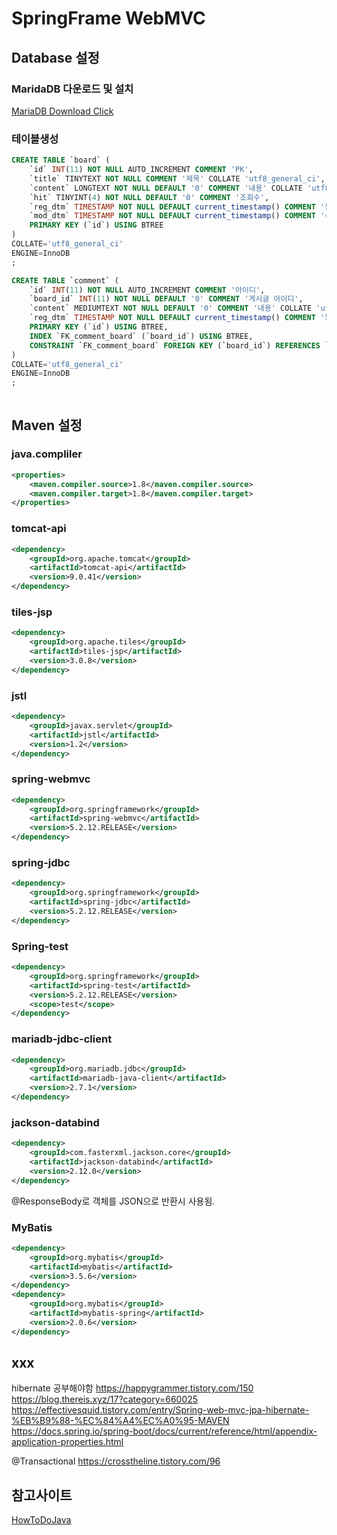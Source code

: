 # SpringFrame WebMVC
## Database 설정
>
### MaridaDB 다운로드 및 설치
[MariaDB Download Click](https://mariadb.org/download/)

### 테이블생성
```sql
CREATE TABLE `board` (
	`id` INT(11) NOT NULL AUTO_INCREMENT COMMENT 'PK',
	`title` TINYTEXT NOT NULL COMMENT '제목' COLLATE 'utf8_general_ci',
	`content` LONGTEXT NOT NULL DEFAULT '0' COMMENT '내용' COLLATE 'utf8_general_ci',
	`hit` TINYINT(4) NOT NULL DEFAULT '0' COMMENT '조회수',
	`reg_dtm` TIMESTAMP NOT NULL DEFAULT current_timestamp() COMMENT '등록일시',
	`mod_dtm` TIMESTAMP NOT NULL DEFAULT current_timestamp() COMMENT '수정일시',
	PRIMARY KEY (`id`) USING BTREE
)
COLLATE='utf8_general_ci'
ENGINE=InnoDB
;

CREATE TABLE `comment` (
	`id` INT(11) NOT NULL AUTO_INCREMENT COMMENT '아이디',
	`board_id` INT(11) NOT NULL DEFAULT '0' COMMENT '게시글 아이디',
	`content` MEDIUMTEXT NOT NULL DEFAULT '0' COMMENT '내용' COLLATE 'utf8_general_ci',
	`reg_dtm` TIMESTAMP NOT NULL DEFAULT current_timestamp() COMMENT '등록일시',
	PRIMARY KEY (`id`) USING BTREE,
	INDEX `FK_comment_board` (`board_id`) USING BTREE,
	CONSTRAINT `FK_comment_board` FOREIGN KEY (`board_id`) REFERENCES `spring-example`.`board` (`id`) ON UPDATE RESTRICT ON DELETE RESTRICT
)
COLLATE='utf8_general_ci'
ENGINE=InnoDB
;



```




## Maven 설정
>	
### java.compliler		
```xml
<properties>
	<maven.compiler.source>1.8</maven.compiler.source>
	<maven.compiler.target>1.8</maven.compiler.target>
</properties>
```
### tomcat-api
```xml
<dependency>
	<groupId>org.apache.tomcat</groupId>
	<artifactId>tomcat-api</artifactId>
	<version>9.0.41</version>
</dependency>
```
### tiles-jsp
```xml
<dependency>
	<groupId>org.apache.tiles</groupId>
	<artifactId>tiles-jsp</artifactId>
	<version>3.0.8</version>
</dependency>
```
### jstl
```xml
<dependency>
	<groupId>javax.servlet</groupId>
	<artifactId>jstl</artifactId>
	<version>1.2</version>
</dependency>
```
### spring-webmvc
```xml
<dependency>
	<groupId>org.springframework</groupId>
	<artifactId>spring-webmvc</artifactId>
	<version>5.2.12.RELEASE</version>
</dependency>
```
### spring-jdbc
```xml
<dependency>
	<groupId>org.springframework</groupId>
	<artifactId>spring-jdbc</artifactId>
	<version>5.2.12.RELEASE</version>
</dependency>
```
### Spring-test
```xml
<dependency>
	<groupId>org.springframework</groupId>
	<artifactId>spring-test</artifactId>
	<version>5.2.12.RELEASE</version>
	<scope>test</scope>
</dependency>
```
### mariadb-jdbc-client
```xml
<dependency>
	<groupId>org.mariadb.jdbc</groupId>
	<artifactId>mariadb-java-client</artifactId>
	<version>2.7.1</version>
</dependency>
```
### jackson-databind	
```xml
<dependency>
	<groupId>com.fasterxml.jackson.core</groupId>
	<artifactId>jackson-databind</artifactId>
	<version>2.12.0</version>
</dependency>
```
@ResponseBody로 객체를 JSON으로 반환시 사용됨.
### MyBatis
```xml
<dependency>
	<groupId>org.mybatis</groupId>
	<artifactId>mybatis</artifactId>
	<version>3.5.6</version>
</dependency>
<dependency>
	<groupId>org.mybatis</groupId>
	<artifactId>mybatis-spring</artifactId>
	<version>2.0.6</version>
</dependency>
```

## xxx


hibernate 공부해야함
https://happygrammer.tistory.com/150
https://blog.thereis.xyz/17?category=660025
https://effectivesquid.tistory.com/entry/Spring-web-mvc-jpa-hibernate-%EB%B9%88-%EC%84%A4%EC%A0%95-MAVEN
https://docs.spring.io/spring-boot/docs/current/reference/html/appendix-application-properties.html


@Transactional 
https://crosstheline.tistory.com/96

## 참고사이트
[HowToDoJava](https://howtodoinjava.com/)